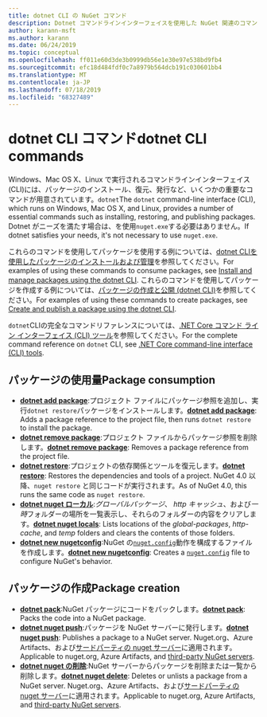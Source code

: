 ```yaml
---
title: dotnet CLI の NuGet コマンド
description: Dotnet コマンドラインインターフェイスを使用した NuGet 関連のコマンドの短いリファレンスです。
author: karann-msft
ms.author: karann
ms.date: 06/24/2019
ms.topic: conceptual
ms.openlocfilehash: ff011e60d3de3b0999db56e1e30e97e538bd9fb4
ms.sourcegitcommit: efc18d484fdf0c7a8979b564dcb191c030601bb4
ms.translationtype: MT
ms.contentlocale: ja-JP
ms.lasthandoff: 07/18/2019
ms.locfileid: "68327489"
---
```

# <a name="dotnet-cli-commands"></a><span data-ttu-id="76b7d-103">dotnet CLI コマンド</span><span class="sxs-lookup"><span data-stu-id="76b7d-103">dotnet CLI commands</span></span>

<span data-ttu-id="76b7d-104">Windows、Mac OS X、Linux で実行されるコマンドラインインターフェイス(CLI)には、パッケージのインストール、復元、発行など、いくつかの重要なコマンドが用意されています。`dotnet`</span><span class="sxs-lookup"><span data-stu-id="76b7d-104">The `dotnet` command-line interface (CLI), which runs on Windows, Mac OS X, and Linux, provides a number of essential commands such as installing, restoring, and publishing packages.</span></span> <span data-ttu-id="76b7d-105">Dotnet がニーズを満たす場合は、を使用`nuget.exe`する必要はありません。</span><span class="sxs-lookup"><span data-stu-id="76b7d-105">If dotnet satisfies your needs, it's not necessary to use `nuget.exe`.</span></span>

<span data-ttu-id="76b7d-106">これらのコマンドを使用してパッケージを使用する例については、[dotnet CLIを使用したパッケージのインストールおよび管理](../consume-packages/install-use-packages-dotnet-cli.md)を参照してください。</span><span class="sxs-lookup"><span data-stu-id="76b7d-106">For examples of using these commands to consume packages, see [Install and manage packages using the dotnet CLI](../consume-packages/install-use-packages-dotnet-cli.md).</span></span> <span data-ttu-id="76b7d-107">これらのコマンドを使用してパッケージを作成する例については、[パッケージの作成と公開 (dotnet CLI)](../quickstart/create-and-publish-a-package-using-the-dotnet-cli.md)を参照してください。</span><span class="sxs-lookup"><span data-stu-id="76b7d-107">For examples of using these commands to create packages, see [Create and publish a package using the dotnet CLI](../quickstart/create-and-publish-a-package-using-the-dotnet-cli.md).</span></span>

<span data-ttu-id="76b7d-108">`dotnet`CLIの完全なコマンドリファレンスについては、[.NET Core コマンド ライン インターフェイス (CLI) ツール](/dotnet/core/tools/?tabs=netcore2x)を参照してください。</span><span class="sxs-lookup"><span data-stu-id="76b7d-108">For the complete command reference on `dotnet` CLI, see [.NET Core command-line interface (CLI) tools](/dotnet/core/tools/?tabs=netcore2x).</span></span>

## <a name="package-consumption"></a><span data-ttu-id="76b7d-109">パッケージの使用量</span><span class="sxs-lookup"><span data-stu-id="76b7d-109">Package consumption</span></span>

- <span data-ttu-id="76b7d-110">[**dotnet add package**](/dotnet/core/tools/dotnet-add-package):プロジェクト ファイルにパッケージ参照を追加し、実行`dotnet restore`パッケージをインストールします。</span><span class="sxs-lookup"><span data-stu-id="76b7d-110">[**dotnet add package**](/dotnet/core/tools/dotnet-add-package): Adds a package reference to the project file, then runs `dotnet restore` to install the package.</span></span>
- <span data-ttu-id="76b7d-111">[**dotnet remove package**](/dotnet/core/tools/dotnet-remove-package):プロジェクト ファイルからパッケージ参照を削除します。</span><span class="sxs-lookup"><span data-stu-id="76b7d-111">[**dotnet remove package**](/dotnet/core/tools/dotnet-remove-package): Removes a package reference from the project file.</span></span>
- <span data-ttu-id="76b7d-112">[**dotnet restore**](/dotnet/core/tools/dotnet-restore?tabs=netcore2x):プロジェクトの依存関係とツールを復元します。</span><span class="sxs-lookup"><span data-stu-id="76b7d-112">[**dotnet restore**](/dotnet/core/tools/dotnet-restore?tabs=netcore2x): Restores the dependencies and tools of a project.</span></span> <span data-ttu-id="76b7d-113">NuGet 4.0 以降、`nuget restore` と同じコードが実行されます。</span><span class="sxs-lookup"><span data-stu-id="76b7d-113">As of NuGet 4.0, this runs the same code as `nuget restore`.</span></span>
- <span data-ttu-id="76b7d-114">[**dotnet nuget ローカル**](/dotnet/core/tools/dotnet-nuget-locals):*グローバルパッケージ*、 *http キャッシュ*、および*一時*フォルダーの場所を一覧表示し、それらのフォルダーの内容をクリアします。</span><span class="sxs-lookup"><span data-stu-id="76b7d-114">[**dotnet nuget locals**](/dotnet/core/tools/dotnet-nuget-locals): Lists locations of the *global-packages*, *http-cache*, and *temp* folders and clears the contents of those folders.</span></span>
- <span data-ttu-id="76b7d-115">[**dotnet new nugetconfig**](/dotnet/core/tools/dotnet-new):NuGet の[`nuget.config`](../reference/nuget-config-file.md)動作を構成するファイルを作成します。</span><span class="sxs-lookup"><span data-stu-id="76b7d-115">[**dotnet new nugetconfig**](/dotnet/core/tools/dotnet-new): Creates a [`nuget.config`](../reference/nuget-config-file.md) file to configure NuGet's behavior.</span></span>

## <a name="package-creation"></a><span data-ttu-id="76b7d-116">パッケージの作成</span><span class="sxs-lookup"><span data-stu-id="76b7d-116">Package creation</span></span>

- <span data-ttu-id="76b7d-117">[**dotnet pack**](/dotnet/core/tools/dotnet-pack?tabs=netcore2x):NuGet パッケージにコードをパックします。</span><span class="sxs-lookup"><span data-stu-id="76b7d-117">[**dotnet pack**](/dotnet/core/tools/dotnet-pack?tabs=netcore2x): Packs the code into a NuGet package.</span></span>
- <span data-ttu-id="76b7d-118">[**dotnet nuget push**](/dotnet/core/tools/dotnet-nuget-push):パッケージを NuGet サーバーに発行します。</span><span class="sxs-lookup"><span data-stu-id="76b7d-118">[**dotnet nuget push**](/dotnet/core/tools/dotnet-nuget-push): Publishes a package to a NuGet server.</span></span> <span data-ttu-id="76b7d-119">Nuget.org、Azure Artifacts、および[サードパーティの nuget サーバー](../hosting-packages/overview.md)に適用されます。</span><span class="sxs-lookup"><span data-stu-id="76b7d-119">Applicable to nuget.org, Azure Artifacts, and [third-party NuGet servers](../hosting-packages/overview.md).</span></span>
- <span data-ttu-id="76b7d-120">[**dotnet nuget の削除**](/dotnet/core/tools/dotnet-nuget-delete):NuGet サーバーからパッケージを削除または一覧から削除します。</span><span class="sxs-lookup"><span data-stu-id="76b7d-120">[**dotnet nuget delete**](/dotnet/core/tools/dotnet-nuget-delete): Deletes or unlists a package from a NuGet server.</span></span> <span data-ttu-id="76b7d-121">Nuget.org、Azure Artifacts、および[サードパーティの nuget サーバー](../hosting-packages/overview.md)に適用されます。</span><span class="sxs-lookup"><span data-stu-id="76b7d-121">Applicable to nuget.org, Azure Artifacts, and [third-party NuGet servers](../hosting-packages/overview.md).</span></span>
